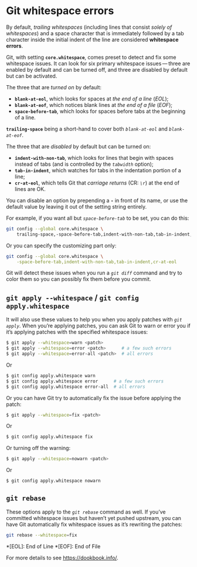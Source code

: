 # Git whitespace errors

By default, *trailing whitespaces* (including lines that consist *solely of whitespaces*) and a space character that is immediately followed by a tab character inside the initial indent of the line are considered **whitespace errors**.

Git, with setting **`core.whitespace`**, comes preset to detect and fix some whitespace issues.
It can look for six primary whitespace issues — three are enabled by default and can be turned off, and three are disabled by default but can be activated.

The three that are *turned on* by default:

- **`blank-at-eol`**, which looks for spaces at *the end of a line* (*EOL*);
- **`blank-at-eof`**, which notices blank lines at *the end of a file* (*EOF*);
- **`space-before-tab`**, which looks for spaces before tabs at the beginning of a line.

**`trailing-space`** being a short-hand to cover both *`blank-at-eol`* and *`blank-at-eof`*.

The three that are *disabled* by default but can be turned on:

- **`indent-with-non-tab`**, which looks for lines that begin with spaces instead of tabs (and is controlled by the *`tabwidth`* option);
- **`tab-in-indent`**, which watches for tabs in the indentation portion of a line;
- **`cr-at-eol`**, which tells Git that *carriage returns* (CR: *`\r`*) at the end of lines are OK.

You can disable an option by prepending a **`-`** in front of its name, or use the default value by leaving it out of the setting string entirely.

For example, if you want all but *`space-before-tab`* to be set, you can do this:

```bash
git config --global core.whitespace \
    trailing-space,-space-before-tab,indent-with-non-tab,tab-in-indent,cr-at-eol
```

Or you can specify the customizing part only:

```bash
git config --global core.whitespace \
    -space-before-tab,indent-with-non-tab,tab-in-indent,cr-at-eol
```

Git will detect these issues when you run a *`git diff`* command and try to color them so you can possibly fix them before you commit.

## `git apply --whitespace` / `git config apply.whitespace`

It will also use these values to help you when you apply patches with *`git apply`*.
When you’re applying patches, you can ask Git to warn or error you if it’s applying patches with the specified whitespace issues:

```bash
$ git apply --whitespace=warn <patch>
$ git apply --whitespace=error <patch>      # a few such errors
$ git apply --whitespace=error-all <patch>  # all errors
```

Or

```bash
$ git config apply.whitespace warn
$ git config apply.whitespace error      # a few such errors
$ git config apply.whitespace error-all  # all errors
```

Or you can have Git try to automatically fix the issue before applying the patch:

```bash
$ git apply --whitespace=fix <patch>
```

Or

```bash
$ git config apply.whitespace fix
```

Or turning off the warning:

```bash
$ git apply --whitespace=nowarn <patch>
```

Or

```bash
$ git config apply.whitespace nowarn
```

## `git rebase`

These options apply to the *`git rebase`* command as well.
If you’ve committed whitespace issues but haven’t yet pushed upstream, you can have Git automatically fix whitespace issues as it’s rewriting the patches:

```bash
git rebase --whitespace=fix
```

*[EOL]: End of Line
*[EOF]: End of File

For more details to see <https://dookbook.info/>.
